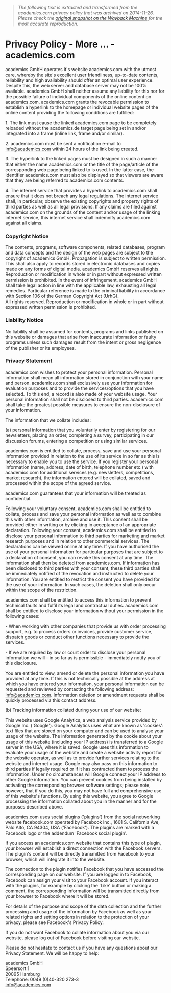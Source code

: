 > *The following text is extracted and transformed from the academics.com privacy policy that was archived on 2014-11-26. Please check the [original snapshot on the Wayback Machine](https://web.archive.org/web/20141126053601id_/http%3A//www.academics.com/science/privacy_policy_30406.html) for the most accurate reproduction.*

# Privacy Policy - More ... - academics.com

academics GmbH operates it's website academics.com with the utmost care, whereby the site's excellent user friendliness, up-to-date contents, reliability and high availability should offer an optimal user experience. Despite this, the web server and database server may not be 100% available. academics GmbH shall neither assume any liability for this nor for the possible failure of individual components of the online content on academics.com. academics.com grants the revocable permission to establish a hyperlink to the homepage or individual website pages of the online content providing the following conditions are fulfilled: 

1\. The link must cause the linked academics.com page to be completely reloaded without the academics.de target page being set in and/or integrated into a frame (inline link, frame and/or similar). 

2\. academics.com must be sent a notification e-mail to info@academics.com within 24 hours of the link being created. 

3\. The hyperlink to the linked pages must be designed in such a manner that either the name academics.com or the title of the page/article of the corresponding web page being linked to is used. In the latter case, the identifier academics.com must also be displayed so that viewers are aware that they are being referred to academics.com contents. 

4\. The internet service that provides a hyperlink to academics.com shall ensure that it does not breach any legal regulations. The internet service shall, in particular, observe the existing copyrights and property rights of third parties as well as all legal provisions. If any claims are filed against academics.com on the grounds of the content and/or usage of the linking internet service, this internet service shall indemnify academics.com against all claims. 

### Copyright Notice

The contents, programs, software components, related databases, program and data concepts and the design of the web pages are subject to the copyright of academics GmbH. Propagation is subject to written permission. This shall also apply to records stored in electronic databases and copies made on any forms of digital media. academics GmbH reserves all rights. Reproduction or modification in whole or in part without expressed written permission is prohibited. In the event of infringement, academics GmbH shall take legal action in line with the applicable law, exhausting all legal remedies. Particular reference is made to the criminal liability in accordance with Section 106 of the German Copyright Act (UrhG).   
All rights reserved. Reproduction or modification in whole or in part without expressed written permission is prohibited. 

### Liability Notice

No liability shall be assumed for contents, programs and links published on this website or damages that arise from inaccurate information or faulty programs unless such damages result from the intent or gross negligence of the publisher or its employees. 

### Privacy Statement

academics.com wishes to protect your personal information. Personal information shall mean all information stored in conjunction with your name and person. academics.com shall exclusively use your information for evaluation purposes and to provide the services/options that you have selected. To this end, a record is also made of your website usage. Your personal information shall not be disclosed to third parties. academics.com shall take the greatest possible measures to ensure the non-disclosure of your information. 

The information that we collate includes: 

(a) personal information that you voluntarily enter by registering for our newsletters, placing an order, completing a survey, participating in our discussion forums, entering a competition or using similar services. 

academics.com is entitled to collate, process, save and use your personal information provided in relation to the use of its service in so far as this is necessary to enable you to use the service. If you register your personal information (name, address, date of birth, telephone number etc.) with academics.com for additional services (e.g. newsletters, competitions, market research), the information entered will be collated, saved and processed within the scope of the agreed service. 

academics.com guarantees that your information will be treated as confidential. 

Following your voluntary consent, academics.com shall be entitled to collate, process and save your personal information as well as to combine this with other information, archive and use it. This consent shall be provided either in writing or by clicking in acceptance of an appropriate declaration. Following your consent, academics.com shall be entitled to disclose your personal information to third parties for marketing and market research purposes and in relation to other commercial services. The declarations can be viewed online at any time. If you have authorised the use of your personal information for particular purposes that are subject to a declaration of consent, you can revoke this consent at any time. The information shall then be deleted from academics.com. If information has been disclosed to third parties with your consent, these third parties shall be immediately notified of the revocation and instructed to delete your information. You are entitled to restrict the consent you have provided for the use of your information. In such cases, the deletion shall only occur within the scope of the restriction. 

academics.com shall be entitled to access this information to prevent technical faults and fulfil its legal and contractual duties. academics.com shall be entitled to disclose your information without your permission in the following cases: 

\- When working with other companies that provide us with order processing support, e.g. to process orders or invoices, provide customer service, dispatch goods or conduct other functions necessary to provide the services. 

\- If we are required by law or court order to disclose your personal information we will - in so far as is permissible - immediately notify you of this disclosure. 

You are entitled to view, amend or delete the personal information you have provided at any time. If this is not technically possible at the address at which you have entered your information, your personal information can be requested and reviewed by contacting the following address: info@academics.com. Information deletion or amendment requests shall be quickly processed via this contact address. 

(b) Tracking information collated during your use of our website: 

This website uses Google Analytics, a web analysis service provided by Google Inc. ('Google'). Google Analytics uses what are known as 'cookies': text files that are stored on your computer and can be used to analyse your usage of the website. The information generated by the cookie about your usage of this website (including your IP address) is transferred to a Google server in the USA, where it is saved. Google uses this information to evaluate your usage of the website and create a website activity report for the website operator, as well as to provide further services relating to the website and internet usage. Google may also pass on this information to third parties if legally required or if it has contracted them to process the information. Under no circumstances will Google connect your IP address to other Google information. You can prevent cookies from being installed by activating the corresponding browser software settings; please note, however, that if you do this, you may not have full and comprehensive use of this website's functions. By using this website, you agree to Google processing the information collated about you in the manner and for the purposes described above. 

academics.com uses social plugins ('plugins') from the social networking website facebook.com operated by Facebook Inc., 1601 S. California Ave, Palo Alto, CA 94304, USA ('Facebook'). The plugins are marked with a Facebook logo or the addendum 'Facebook social plugin'. 

If you access an academics.com website that contains this type of plugin, your browser will establish a direct connection with the Facebook servers. The plugin's content will be directly transmitted from Facebook to your browser, which will integrate it into the website. 

The connection to the plugin notifies Facebook that you have accessed the corresponding page on our website. If you are logged in to Facebook, Facebook can assign your visit to your Facebook account. If you interact with the plugins, for example by clicking the 'Like' button or making a comment, the corresponding information will be transmitted directly from your browser to Facebook where it will be stored. 

For details of the purpose and scope of the data collection and the further processing and usage of the information by Facebook as well as your related rights and setting options in relation to the protection of your privacy, please see Facebook's Privacy Policy. 

If you do not want Facebook to collate information about you via our website, please log out of Facebook before visiting our website. 

Please do not hesitate to contact us if you have any questions about our Privacy Statement. We will be happy to help: 

academics GmbH   
Speersort 1   
20095 Hamburg   
Telephone: 0049 (0)40-320 273-3   
info@academics.com 
